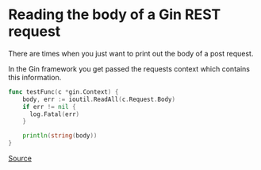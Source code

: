 # Reading the body of a Gin REST request

There are times when you just want to print out the body of a post request.

In the Gin framework you get passed the requests context which contains this information.

```go
func testFunc(c *gin.Context) {
    body, err := ioutil.ReadAll(c.Request.Body)
    if err != nil {
      log.Fatal(err)
    }

    println(string(body))
}
```

[Source](https://stackoverflow.com/a/59173430)
